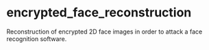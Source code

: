 # encrypted_face_reconstruction
Reconstruction of encrypted 2D face images in order to attack a face recognition software.
